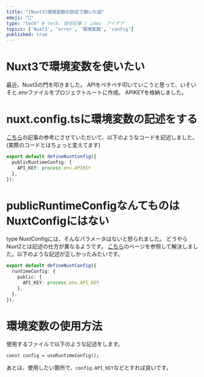 ```yaml
---
title: "[Nuxt3]環境変数の設定で躓いた話"
emoji: "🔧"
type: "tech" # tech: 技術記事 / idea: アイデア
topics: ['Nuxt3', 'error', '環境変数', 'config']
published: true
---
```

# Nuxt3で環境変数を使いたい
最近、Nuxt3の門を叩きました。
APIをペチペチ叩いていこうと思って、いそいそと.envファイルをプロジェクトルートに作成。
APIKEYを格納しました。

# nuxt.config.tsに環境変数の記述をする
[こちら]('https://serversideup.net/using-environment-variables-in-nuxt-3/')の記事の参考にさせていただいて、以下のようなコードを記述しました。(実際のコードとはちょっと変えてます)

```nuxt.config.ts
export default defineNuxtConfig({
  publicRuntimeConfig: {
    API_KEY: process.env.APIKEY
  },
});
```

# publicRuntimeConfigなんてものはNuxtConfigにはない
type NuxtConfigには、そんなパラメータはないと怒られました。
どうやらNuxt2とは記述の仕方が異なるようです。
[こちら]('https://nuxt.com/docs/api/configuration/nuxt-config#runtimeconfig')のページを参照して解決しました。以下のような記述が正しかったみたいです。

```nuxt.config.ts
export default defineNuxtConfig({
  runtimeConfig: {
    public: {
      API_KEY: process.env.API_KEY
    },
  },
});
```

# 環境変数の使用方法
使用するファイルで以下のような記述をします。

```
const config = useRuntimeConfig();
```

あとは、使用したい箇所で、`config.API_KEY`などとすれば良いです。

